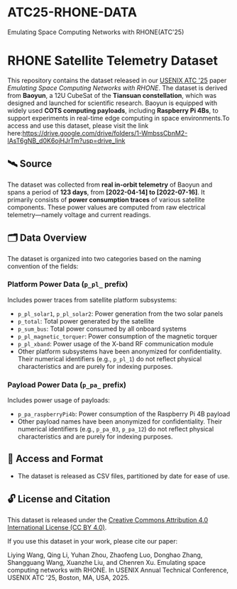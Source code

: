 # ATC25-RHONE-DATA
Emulating Space Computing Networks with RHONE(ATC'25)
# RHONE Satellite Telemetry Dataset

This repository contains the dataset released in our [USENIX ATC '25](https://www.usenix.org/conference/atc25) paper *Emulating Space Computing Networks with RHONE*. The dataset is derived from **Baoyun**, a 12U CubeSat of the **Tiansuan constellation**, which was designed and launched for scientific  research. Baoyun is equipped with widely used **COTS computing payloads**, including **Raspberry Pi 4Bs**, to support experiments in real-time edge computing in space environments.To access and use this dataset, please visit the link here:https://drive.google.com/drive/folders/1-WmbssCbnM2-lAsT6gNB_d0K6ojHJrTm?usp=drive_link

## 🛰 Source

The dataset was collected from **real in-orbit telemetry** of Baoyun and spans a period of **123 days**, from **[2022-04-14] to [2022-07-16]**. It primarily consists of **power consumption traces** of various satellite components. These power values are computed from raw electrical telemetry—namely voltage and current readings.

## 🗂 Data Overview

The dataset is organized into two categories based on the naming convention of the fields:

### Platform Power Data (`p_pl_` prefix)

Includes power traces from  satellite platform subsystems:

- `p_pl_solar1`, `p_pl_solar2`: Power generation from the two solar panels
- `p_total`: Total power generated by the satellite
- `p_sum_bus`: Total power consumed by all onboard systems
- `p_pl_magnetic_torquer`: Power consumption of the magnetic torquer
- `p_pl_xband`: Power usage of the X-band RF communication module
- Other platform subsystems have been anonymized for confidentiality. Their numerical identifiers (e.g., `p_pl_1`) do not reflect physical characteristics and are purely for indexing purposes.

### Payload Power Data (`p_pa_` prefix)

Includes power usage of payloads:

- `p_pa_raspberryPi4b`: Power consumption of the Raspberry Pi 4B payload
- Other payload names have been anonymized for confidentiality. Their numerical identifiers (e.g., `p_pa_03`, `p_pa_12`) do not reflect physical characteristics and are purely for indexing purposes.

## 📂 Access and Format

- The dataset is released as CSV files, partitioned by date for ease of use.


## 🔓 License and Citation

This dataset is released under the [Creative Commons Attribution 4.0 International License (CC BY 4.0)](https://creativecommons.org/licenses/by/4.0/).

If you use this dataset in your work, please cite our paper:

Liying Wang, Qing Li, Yuhan Zhou, Zhaofeng Luo, Donghao Zhang, Shangguang Wang, Xuanzhe Liu, and Chenren Xu. Emulating space computing networks with RHONE. In USENIX Annual Technical Conference, USENIX ATC '25, Boston, MA, USA, 2025. 
